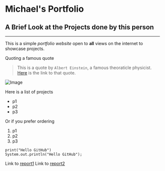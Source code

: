# Michael's Portfolio

## A Brief Look at the Projects done by this person

---
This is a simple *portfolio website* open to **all** views on the internet to showcase projects.

Quoting a famous quote
> This is a quote by `Albert Einstein`, a famous theoraticle physicist.
[Here](https://www.google.com/) is the link to that quote.

![Image](https://globalgovernanceforum.org/wp-content/uploads/2020/10/Albert-Einstein.jpg)

Here is a list of projects

* p1
* p2
* p3

Or if you prefer ordering
1. p1
2. p2
3. p3

```
print("Hello GitHub")
System.out.println("Hello GitHub");
```

Link to [report1](lab-report-1-week-2.html)
Link to [report2](lab-report-2-week-4.html)
